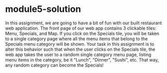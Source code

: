 # module5-solution
In this assignment, we are going to have a bit of fun with our built restaurant web application. The front page of our web app contains 3 clickable tiles:
Menu, Specials, and Map. If you click on the Specials tile, you will be taken to a single category page where all the menu items that belong to the Specials
menu category will be shown. Your task in this assignment is to alter this behavior such that when the user clicks on the Specials tile, the web app takes the
user to a random single category menu page, listing menu items in the category, be it "Lunch", "Dinner", "Sushi", etc. That way, any random category can become
the Specials!

